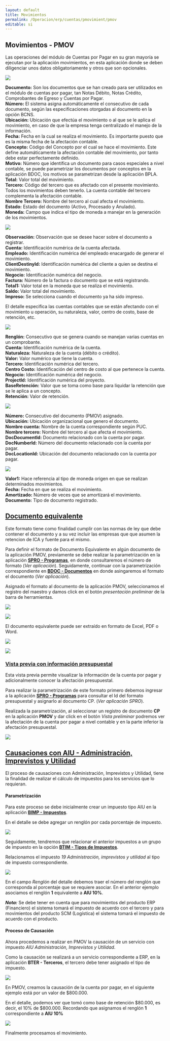 ```yaml
---
layout: default
title: Movimientos
permalink: /Operacion/erp/cuentas/pmovimient/pmov
editable: si
---
```


## Movimientos - PMOV

Las operaciones del módulo de Cuentas por Pagar en su gran mayoría se ejecutan por la aplicación movimientos, en esta aplicación donde se deben diligenciar unos datos obligatoriamente y otros que son opcionales.  

![](PMOV1.png)

**Documento:** Son los documentos que se han creado para ser utilizados en el módulo de cuentas por pagar, tan Notas Débito, Notas Crédito, Comprobantes de Egreso y Cuentas por Pagar.  
**Número:** El sistema asigna automáticamente el consecutivo de cada documento, según las especificaciones otorgadas al documento en la opción BCNS.  
**Ubicación:** Ubicación que efectúa el movimiento o al que se le aplica el movimiento, en caso de que la empresa tenga centralizado el manejo de la información.  
**Fecha:** Fecha en la cual se realiza el movimiento. Es importante puesto que es la misma fecha de la afectación contable.  
**Concepto:** Código del Concepto por el cual se hace el movimiento. Este define automáticamente la afectación contable del movimiento, por tanto debe estar perfectamente definido.  
**Motivo:** Número que identifica un documento para casos especiales a nivel contable, se puede parametrizar los documentos por conceptos en la aplicación BDOC, los motivos se parametrizan desde la aplicación BPLA.  
**Total:** Valor total del movimiento.  
**Tercero:** Código del tercero que es afectado con el presente movimiento. Todos los movimientos deben tenerlo. La cuenta contable del tercero complementa la afectación contable.  
**Nombre Tercero:** Nombre del tercero al cual afecta el movimiento.  
**Estado:** Estado del documento (Activo, Procesado y Anulado).  
**Moneda:** Campo que indica el tipo de moneda a manejar en la generación de los movimientos.  

![](PMOV2.png)

**Observación:** Observación que se desee hacer sobre el documento a registrar.  
**Cuenta:** Identificación numérica de la cuenta afectada.  
**Empleado:** Identificación numérica del empleado enacargado de generar el movimiento.  
**ClientDestinyld:** Identificación numérica del cliente a quien se destina el movimiento.  
**Negocio:** Identificación numérica del negocio.  
**Factura:** Número de la factura o documento que se está registrando.  
**Total1:** Valor total en la moneda que se realiza el movimiento.  
**Saldo:** Valor total del movimiento.  
**Impreso:** Se selecciona cuando el documento ya ha sido impreso.  

El detalle especifica las cuentas contables que se están afectando con el movimiento u operación, su naturaleza, valor, centro de costo, base de retención, etc.  

![](PMOV3.png)


**Renglón:** Consecutivo que se genera cuando se manejan varias cuentas en un comprobante.  
**Cuenta:** Identificación numérica de la cuenta.  
**Naturaleza:** Naturaleza de la cuenta (débito o crédito).  
**Valor:** Valor numérico que tiene la cuenta.  
**Tercero:** Identificación numérica del tercero.  
**Centro Costo:** Identificación del centro de costo al que pertenece la cuenta.  
**Negocio:** Identificación numérica del negocio.  
**Projectld:** Identificación numérica del proyecto.  
**BaseRetención:** Valor que se toma como base para liquidar la retención que se le aplica a un concepto.  
**Retención:** Valor de retención.  


![](PMOV4.png)

**Número:** Consecutivo del documento (PMOV) asignado.  
**Ubicación:** Ubicación organizacional que genero el documento.  
**Nombre cuenta:** Nombre de la cuenta correspondiente según PUC.  
**Nombre tercero:** Nombre del tercero al que afecta el movimiento.  
**DocDocumentld:** Documento relacionado con la cuenta por pagar.  
**DocNumberld:** Número del documento relacionado con la cuenta por pagar.  
**DocLocationld:** Ubicación del documento relacionado con la cuenta por pagar.  

![](PMOV5.png)

**Valor1:** Hace referencia al tipo de moneda origen en que se realizan determinados movimientos.  
**Fecha:** Fecha en que se realiza el movimiento.  
**Amortizado:** Número de veces que se amortizará el movimiento.  
**Documento:** Tipo de documento registrado.  

## [Documento equivalente](http://docs.oasiscom.com/Operacion/erp/cuentas/pmovimient/pmov#documento-equivalente)

Este formato tiene como finalidad cumplir con las normas de ley que debe contener el documento y a su vez incluir las empresas que que asumen la retencion de ICA y fuente para el mismo.  

Para definir el formato de Documento Equivalente en algún documento de la aplicación PMOV, previamente se debe realizar la parametrización en la aplicación [**SPRO - Programas**](http://docs.oasiscom.com/Operacion/cloud/smetadata/spro#parametrizaci%C3%B3n-de-formatos-de-impresi%C3%B3n), en donde consultaremos el número de formato (_Ver aplicación_). Seguidamente, continuar con la parametrización correspondiente en [**BDOC - Documentos**](http://docs.oasiscom.com/Operacion/common/bsistema/bdoc#parametrizaci%C3%B3n-de-formatos-de-impresi%C3%B3n) en donde asingaremos el formato el documento (_Ver aplicación_).  

Asignado el formato al documento de la aplicación PMOV, seleccionamos el registro del maestro y damos click en el botón _presentación preliminar_ de la barra de herramientas.  

![](pmov6.png)

![](pmov7.png)

El documento equivalente puede ser extraído en formato de Excel, PDF o Word.  

![](pmov8.png)

![](pmov9.png)


### [Vista previa con información presupuestal](http://docs.oasiscom.com/Operacion/erp/cuentas/pmovimient/pmov#vista-previa-con-información-presupuestal)

Esta vista previa permite visualizar la información de la cuenta por pagar y adicionalmente conocer la afectación presupuestal.  

Para realizar la parametrización de este formato primero debemos ingresar a la aplicación [**SPRO - Programas**](http://docs.oasiscom.com/Operacion/cloud/smetadata/spro#parametrizaci%C3%B3n-de-formatos-de-impresi%C3%B3n) para consultar el Id del formato presupuestal y asignarlo al documento CP. (_Ver aplicación SPRO_).  

Realizada la parametrización, al seleccionar un registro de documento **CP** en la aplicación **PMOV** y dar click en el botón _Vista preliminar_ podremos ver la afectación de la cuenta por pagar a nivel contable y en la parte inferior la afectación presupuestal.  

![](pmov10.png)


## [Causaciones con AIU - Administración, Imprevistos y Utilidad](http://docs.oasiscom.com/Operacion/erp/cuentas/pmovimient/pmov#causaciones-con-aiu---administración,-imprevistos-y-utilidad)

El proceso de causaciones con Administración, Imprevistos y Utilidad, tiene la finalidad de realizar el cálculo de impuestos para los servicios que lo requieran.

#### Parametrización

Para este proceso se debe inicialmente crear un impuesto tipo AIU en la aplicación [**BIMP - Impuestos**](http://docs.oasiscom.com/Operacion/common/bimpu/bimp).  

En el detalle se debe agregar un renglón por cada porcentaje de impuesto.  

![](pmov11.png)

Seguidamente, tendremos que relacionar el anterior impuestos a un grupo de impuesto en la opción [**BTIM - Tipos de Impuestos**](http://docs.oasiscom.com/Operacion/common/bimpu/btim).  

Relacionamos el impuesto _19 Administración, imprevistos y utilidad_ al tipo de impuesto correspondiente.  

![](pmov12.png)

En el campo _Renglón_ del detalle debemos traer el número del renglón que corresponda al porcentaje que se requiere asociar. En el anterior ejemplo asociamos el renglón **1** equivalente a **AIU 10%**.  

**_Nota:_** Se debe tener en cuenta que para movimientos del producto ERP (Financiero) el sistema tomará el impuesto de acuerdo con el tercero y para movimientos del producto SCM (Logística) el sistema tomará el impuesto de acuerdo con el producto.  

#### Proceso de Causación

Ahora procedemos a realizar en PMOV la causación de un servicio con impuesto _AIU Administración, Imprevistos y Utilidad_.  

Como la causación se realizará a un servicio correspondiente a ERP, en la aplicación **BTER - Terceros**, el tercero debe tener asignado el tipo de impuesto.  

![](pmov13.png)

En PMOV, creamos la causación de la cuenta por pagar, en el siguiente ejemplo está por un valor de $800.000.  

En el detalle, podemos ver que tomó como base de retención $80.000, es decir, el 10% de $800.000. Recordando que asignamos el renglón **1** correspondiente a **AIU 10%**

![](pmov14.png)

Finalmente procesamos el movimiento.  